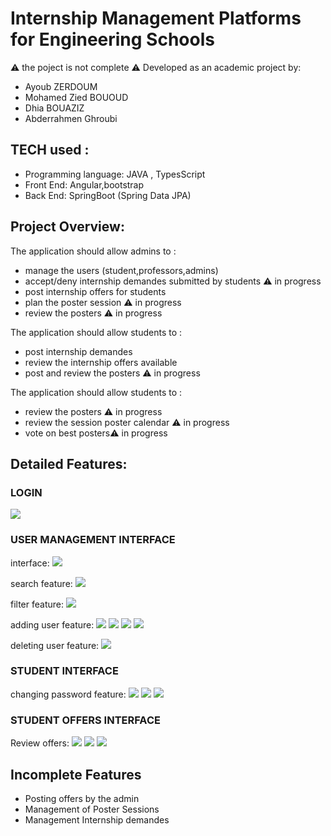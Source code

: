# Internship Management Platforms for Engineering Schools
⚠ the poject is not complete ⚠
Developed as an academic project by:
<ul>
  <li>Ayoub ZERDOUM</li>
  <li>Mohamed Zied BOUOUD</li>
  <li>Dhia BOUAZIZ</li>
  <li>Abderrahmen Ghroubi</li>
</ul>

## TECH used :
<ul>
  <li>Programming language: JAVA , TypesScript</li>
  <li>Front End: Angular,bootstrap</li>
  <li>Back End: SpringBoot (Spring Data JPA)</li>
</ul>

## Project Overview:
The application should allow admins to :
<ul>
  <li>manage the users (student,professors,admins)</li>
  <li>accept/deny internship demandes submitted by students ⚠ in progress</li>
  <li>post internship offers for students</li>
  <li>plan the poster session ⚠ in progress</li>
  <li>review the posters ⚠ in progress</li>
</ul>

The application should allow students to :
<ul>
  <li>post internship demandes</li>
  <li>review the internship offers available</li>
  <li>post and review the posters ⚠ in progress</li>
</ul>

The application should allow students to :
<ul>
  <li>review the posters ⚠ in progress</li>
  <li>review the session poster calendar ⚠ in progress</li>
  <li>vote on best posters⚠ in progress</li>
</ul>

## Detailed Features:
### LOGIN
<img src="/frontend_Stage1.0/src/assets/captures/login.png">

### USER MANAGEMENT INTERFACE
interface:
<img src="/frontend_Stage1.0/src/assets/captures/admin interface.png">

search feature:
<img src="/frontend_Stage1.0/src/assets/captures/search.png">

filter feature:
<img src="/frontend_Stage1.0/src/assets/captures/filter.png">

adding user feature:
<img src="/frontend_Stage1.0/src/assets/captures/adding.png">
<img src="/frontend_Stage1.0/src/assets/captures/adding interface.png">
<img src="/frontend_Stage1.0/src/assets/captures/adding notif.png">
<img src="/frontend_Stage1.0/src/assets/captures/confirmation email.png">

deleting user feature:
<img src="/frontend_Stage1.0/src/assets/captures/deleting warning.png">

### STUDENT INTERFACE
changing password feature:
<img src="/frontend_Stage1.0/src/assets/captures/change pwd 1.png">
<img src="/frontend_Stage1.0/src/assets/captures/change pwd 2.png">
<img src="/frontend_Stage1.0/src/assets/captures/change pwd 3.png">

### STUDENT OFFERS INTERFACE
Review offers:
<img src="/frontend_Stage1.0/src/assets/captures/interface student.png">
<img src="/frontend_Stage1.0/src/assets/captures/stage confirmation.png">
<img src="/frontend_Stage1.0/src/assets/captures/contact info.png">

## Incomplete Features
<ul>
  <li>Posting offers by the admin</li>
  <li>Management of Poster Sessions</li>
  <li>Management Internship demandes</li>
</ul>
